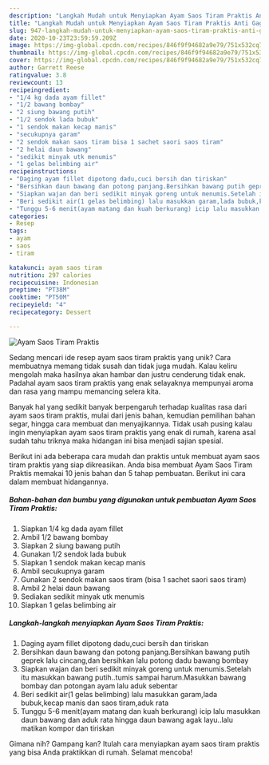 ```yaml
---
description: "Langkah Mudah untuk Menyiapkan Ayam Saos Tiram Praktis Anti Gagal"
title: "Langkah Mudah untuk Menyiapkan Ayam Saos Tiram Praktis Anti Gagal"
slug: 947-langkah-mudah-untuk-menyiapkan-ayam-saos-tiram-praktis-anti-gagal
date: 2020-10-23T23:59:59.209Z
image: https://img-global.cpcdn.com/recipes/846f9f94682a9e79/751x532cq70/ayam-saos-tiram-praktis-foto-resep-utama.jpg
thumbnail: https://img-global.cpcdn.com/recipes/846f9f94682a9e79/751x532cq70/ayam-saos-tiram-praktis-foto-resep-utama.jpg
cover: https://img-global.cpcdn.com/recipes/846f9f94682a9e79/751x532cq70/ayam-saos-tiram-praktis-foto-resep-utama.jpg
author: Garrett Reese
ratingvalue: 3.8
reviewcount: 13
recipeingredient:
- "1/4 kg dada ayam fillet"
- "1/2 bawang bombay"
- "2 siung bawang putih"
- "1/2 sendok lada bubuk"
- "1 sendok makan kecap manis"
- "secukupnya garam"
- "2 sendok makan saos tiram bisa 1 sachet saori saos tiram"
- "2 helai daun bawang"
- "sedikit minyak utk menumis"
- "1 gelas belimbing air"
recipeinstructions:
- "Daging ayam fillet dipotong dadu,cuci bersih dan tiriskan"
- "Bersihkan daun bawang dan potong panjang.Bersihkan bawang putih geprek lalu cincang,dan bersihkan lalu potong dadu bawang bombay"
- "Siapkan wajan dan beri sedikit minyak goreng untuk menumis.Setelah itu masukkan bawang putih..tumis sampai harum.Masukkan bawang bombay dan potongan ayam lalu aduk sebentar"
- "Beri sedikit air(1 gelas belimbing) lalu masukkan garam,lada bubuk,kecap manis dan saos tiram,aduk rata"
- "Tunggu 5-6 menit(ayam matang dan kuah berkurang) icip lalu masukkan daun bawang dan aduk rata hingga daun bawang agak layu..lalu matikan kompor dan tiriskan"
categories:
- Resep
tags:
- ayam
- saos
- tiram

katakunci: ayam saos tiram 
nutrition: 297 calories
recipecuisine: Indonesian
preptime: "PT38M"
cooktime: "PT50M"
recipeyield: "4"
recipecategory: Dessert

---
```



![Ayam Saos Tiram Praktis](https://img-global.cpcdn.com/recipes/846f9f94682a9e79/751x532cq70/ayam-saos-tiram-praktis-foto-resep-utama.jpg)

Sedang mencari ide resep ayam saos tiram praktis yang unik? Cara membuatnya memang tidak susah dan tidak juga mudah. Kalau keliru mengolah maka hasilnya akan hambar dan justru cenderung tidak enak. Padahal ayam saos tiram praktis yang enak selayaknya mempunyai aroma dan rasa yang mampu memancing selera kita.

Banyak hal yang sedikit banyak berpengaruh terhadap kualitas rasa dari ayam saos tiram praktis, mulai dari jenis bahan, kemudian pemilihan bahan segar, hingga cara membuat dan menyajikannya. Tidak usah pusing kalau ingin menyiapkan ayam saos tiram praktis yang enak di rumah, karena asal sudah tahu triknya maka hidangan ini bisa menjadi sajian spesial.




Berikut ini ada beberapa cara mudah dan praktis untuk membuat ayam saos tiram praktis yang siap dikreasikan. Anda bisa membuat Ayam Saos Tiram Praktis memakai 10 jenis bahan dan 5 tahap pembuatan. Berikut ini cara dalam membuat hidangannya.

<!--inarticleads1-->

##### Bahan-bahan dan bumbu yang digunakan untuk pembuatan Ayam Saos Tiram Praktis:

1. Siapkan 1/4 kg dada ayam fillet
1. Ambil 1/2 bawang bombay
1. Siapkan 2 siung bawang putih
1. Gunakan 1/2 sendok lada bubuk
1. Siapkan 1 sendok makan kecap manis
1. Ambil secukupnya garam
1. Gunakan 2 sendok makan saos tiram (bisa 1 sachet saori saos tiram)
1. Ambil 2 helai daun bawang
1. Sediakan sedikit minyak utk menumis
1. Siapkan 1 gelas belimbing air




<!--inarticleads2-->

##### Langkah-langkah menyiapkan Ayam Saos Tiram Praktis:

1. Daging ayam fillet dipotong dadu,cuci bersih dan tiriskan
1. Bersihkan daun bawang dan potong panjang.Bersihkan bawang putih geprek lalu cincang,dan bersihkan lalu potong dadu bawang bombay
1. Siapkan wajan dan beri sedikit minyak goreng untuk menumis.Setelah itu masukkan bawang putih..tumis sampai harum.Masukkan bawang bombay dan potongan ayam lalu aduk sebentar
1. Beri sedikit air(1 gelas belimbing) lalu masukkan garam,lada bubuk,kecap manis dan saos tiram,aduk rata
1. Tunggu 5-6 menit(ayam matang dan kuah berkurang) icip lalu masukkan daun bawang dan aduk rata hingga daun bawang agak layu..lalu matikan kompor dan tiriskan




Gimana nih? Gampang kan? Itulah cara menyiapkan ayam saos tiram praktis yang bisa Anda praktikkan di rumah. Selamat mencoba!
